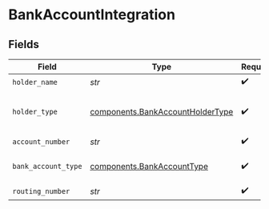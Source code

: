# BankAccountIntegration


## Fields

| Field                                                                                | Type                                                                                 | Required                                                                             | Description                                                                          |
| ------------------------------------------------------------------------------------ | ------------------------------------------------------------------------------------ | ------------------------------------------------------------------------------------ | ------------------------------------------------------------------------------------ |
| `holder_name`                                                                        | *str*                                                                                | :heavy_check_mark:                                                                   | N/A                                                                                  |
| `holder_type`                                                                        | [components.BankAccountHolderType](../../models/components/bankaccountholdertype.md) | :heavy_check_mark:                                                                   | The type of holder on a funding source.                                              |
| `account_number`                                                                     | *str*                                                                                | :heavy_check_mark:                                                                   | N/A                                                                                  |
| `bank_account_type`                                                                  | [components.BankAccountType](../../models/components/bankaccounttype.md)             | :heavy_check_mark:                                                                   | The bank account type.                                                               |
| `routing_number`                                                                     | *str*                                                                                | :heavy_check_mark:                                                                   | N/A                                                                                  |